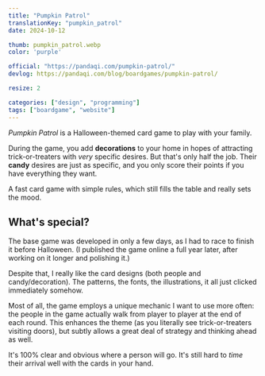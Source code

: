 ```yaml
---
title: "Pumpkin Patrol"
translationKey: "pumpkin_patrol"
date: 2024-10-12

thumb: pumpkin_patrol.webp
color: 'purple'

official: "https://pandaqi.com/pumpkin-patrol/"
devlog: https://pandaqi.com/blog/boardgames/pumpkin-patrol/

resize: 2

categories: ["design", "programming"]
tags: ["boardgame", "website"]
---
```


_Pumpkin Patrol_ is a Halloween-themed card game to play with your family.

During the game, you add **decorations** to your home in hopes of attracting trick-or-treaters with _very_ specific desires. But that's only half the job. Their **candy** desires are just as specific, and you only score their points if you have everything they want.

A fast card game with simple rules, which still fills the table and really sets the mood.

## What's special?

The base game was developed in only a few days, as I had to race to finish it before Halloween. (I published the game online a full year later, after working on it longer and polishing it.)

Despite that, I really like the card designs (both people and candy/decoration). The patterns, the fonts, the illustrations, it all just clicked immediately somehow.

Most of all, the game employs a unique mechanic I want to use more often: the people in the game actually walk from player to player at the end of each round. This enhances the theme (as you literally see trick-or-treaters visiting doors), but subtly allows a great deal of strategy and thinking ahead as well.

It's 100% clear and obvious where a person will go. It's still hard to _time_ their arrival well with the cards in your hand.

